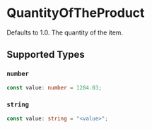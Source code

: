 # QuantityOfTheProduct

Defaults to 1.0. The quantity of the item.


## Supported Types

### `number`

```typescript
const value: number = 1284.03;
```

### `string`

```typescript
const value: string = "<value>";
```

